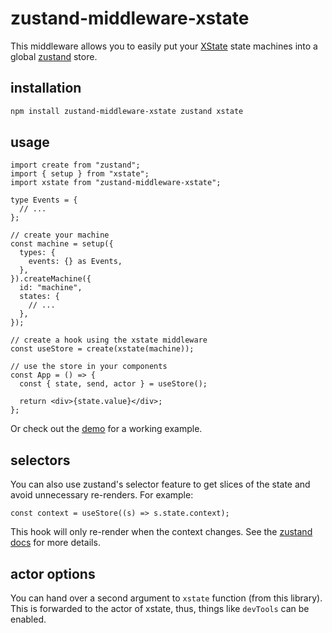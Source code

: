# zustand-middleware-xstate

This middleware allows you to easily put your [XState](https://github.com/statelyai/xstate) state machines into a global [zustand](https://github.com/pmndrs/zustand) store.

## installation

```sh
npm install zustand-middleware-xstate zustand xstate
```

## usage

```tsx
import create from "zustand";
import { setup } from "xstate";
import xstate from "zustand-middleware-xstate";

type Events = {
  // ...
};

// create your machine
const machine = setup({
  types: {
    events: {} as Events,
  },
}).createMachine({
  id: "machine",
  states: {
    // ...
  },
});

// create a hook using the xstate middleware
const useStore = create(xstate(machine));

// use the store in your components
const App = () => {
  const { state, send, actor } = useStore();

  return <div>{state.value}</div>;
};
```

Or check out the [demo](https://biowaffeln.github.io/zustand-middleware-xstate/) for a working example.

## selectors

You can also use zustand's selector feature to get slices of the state and avoid unnecessary re-renders. For example:

```tsx
const context = useStore((s) => s.state.context);
```

This hook will only re-render when the context changes. See the [zustand docs](https://github.com/pmndrs/zustand#selecting-multiple-state-slices) for more details.

## actor options

You can hand over a second argument to `xstate` function (from this library). This is forwarded to the actor of xstate, thus, things like `devTools` can be enabled.

